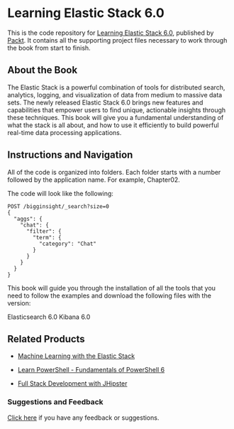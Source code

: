 # Learning Elastic Stack 6.0
This is the code repository for [Learning Elastic Stack 6.0](https://www.packtpub.com/big-data-and-business-intelligence/learning-elastic-stack-60?utm_source=github&utm_medium=repository&utm_campaign=9781787281868), published by [Packt](https://www.packtpub.com/?utm_source=github). It contains all the supporting project files necessary to work through the book from start to finish.
## About the Book
The Elastic Stack is a powerful combination of tools for distributed search, analytics, logging, and visualization of data from medium to massive data sets. The newly released Elastic Stack 6.0 brings new features and capabilities that empower users to find unique, actionable insights through these techniques. This book will give you a fundamental understanding of what the stack is all about, and how to use it efficiently to build powerful real-time data processing applications.


## Instructions and Navigation
All of the code is organized into folders. Each folder starts with a number followed by the application name. For example, Chapter02.



The code will look like the following:
```
POST /bigginsight/_search?size=0
{
  "aggs": {
    "chat": {
      "filter": {
        "term": {
          "category": "Chat"
        }
      }
    }
  }
}
```

This book will guide you through the installation of all the tools that you need to follow the examples and download the following files with the version:

Elasticsearch 6.0
Kibana 6.0

## Related Products
* [Machine Learning with the Elastic Stack](https://www.packtpub.com/big-data-and-business-intelligence/machine-learning-elastic-stack?utm_source=github&utm_medium=repository&utm_campaign=9781788477543)

* [Learn PowerShell - Fundamentals of PowerShell 6](https://www.packtpub.com/networking-and-servers/learn-powershell-fundamentals-powershell-6?utm_source=github&utm_medium=repository&utm_campaign=9781788838986)

* [Full Stack Development with JHipster](https://www.packtpub.com/application-development/full-stack-development-jhipster?utm_source=github&utm_medium=repository&utm_campaign=9781788476317)

### Suggestions and Feedback
[Click here](https://docs.google.com/forms/d/e/1FAIpQLSe5qwunkGf6PUvzPirPDtuy1Du5Rlzew23UBp2S-P3wB-GcwQ/viewform) if you have any feedback or suggestions.
